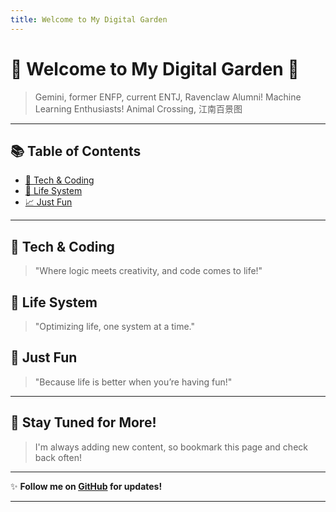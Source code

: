 ```yaml
---
title: Welcome to My Digital Garden
---
```

# 🌟 Welcome to My Digital Garden 🌟

> Gemini, former ENFP, current ENTJ, Ravenclaw Alumni!
> Machine Learning Enthusiasts!
> Animal Crossing, 江南百景图

---

## 📚 Table of Contents

- [🔧 Tech & Coding](#tech--coding)
- [🎨 Life System](#design--creativity)
- [📈 Just Fun](#data--analytics)
---

## 📐 Tech & Coding
> "Where logic meets creativity, and code comes to life!"

## 🌱 Life System
> "Optimizing life, one system at a time."

## 🎉 Just Fun
> "Because life is better when you’re having fun!"

---
## 🎯 Stay Tuned for More!

> I'm always adding new content, so bookmark this page and check back often!
---
✨ **Follow me on [GitHub](#) for updates!**

---
